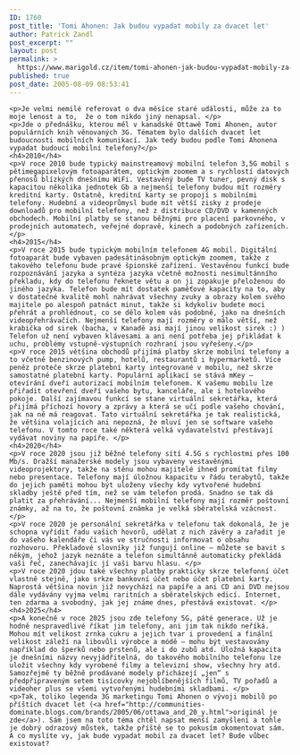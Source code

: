 ```yaml
---
ID: 1760
post_title: 'Tomi Ahonen: Jak budou vypadat mobily za dvacet let'
author: Patrick Zandl
post_excerpt: ""
layout: post
permalink: >
  https://www.marigold.cz/item/tomi-ahonen-jak-budou-vypadat-mobily-za-dvacet-let
published: true
post_date: 2005-08-09 08:53:41
---
```

	<p>Je velmi nemilé referovat o dva měsíce staré události, může za to moje lenost a to,  že o tom nikdo jiný nenapsal. </p>
	<p>Jde o přednášku, kterou měl v kanadské Ottawě Tomi Ahonen, autor populárních knih věnovaných 3G. Tématem bylo dalších dvacet let budoucnosti mobilních komunikací. Jak tedy budou podle Tomi Ahonena vypadat budoucí mobilní telefony?</p>
	<h4>2010</h4>
	<p>V roce 2010 bude typický mainstreamový mobilní telefon 3,5G mobil s pětimegapixelovým fotoaparátem, optickým zoomem a s rychlostí datových přenosů blízkých dnešnímu WiFi. Vestavěný bude TV tuner, pevný disk s kapacitou několika jednotek Gb a nejmenší telefony budou mít rozměry kreditní karty. Ostatně, kreditní karty se propojí s mobilními telefony. Hudební a videoprůmysl bude mít větší zisky z prodeje downloadů pro mobilní telefony, než z distribuce CD/DVD v kamenných obchodech. Mobilní platby se stanou běžnými pro placení parkovného, v prodejních automatech, veřejné dopravě, kinech a podobných zařízeních. </p>
	<h4>2015</h4>
	<p>V roce 2015 bude typickým mobilním telefonem 4G mobil. Digitální fotoaparát bude vybaven padesátinásobným optickým zoomem, takže z takového telefonu bude pravé špionské zařízení. Vestavěnou funkcí bude rozpoznávání jazyka a syntéza jazyka včetně možnosti nesimultánního překladu, kdy do telefonu řeknete větu a on ji zopakuje přeloženou do jiného jazyka. Telefon bude mít dostatek paměťové kapacity na to, aby v dostatečné kvalitě mohl nahrávat všechny zvuky a obrazy kolem svého majitele po alespoň patnáct minut, takže si kdykoliv budete moci přehrát a prohlédnout, co se dělo kolem vás podobně, jako na dnešních videopřehrávačích. Nejmenší telefony mají rozměry o málo větší, než krabička od sirek (bacha, v Kanadě asi mají jinou velikost sirek :) ) Telefon už není vybaven klávesami a ani není potřeba jej přikládat k uchu, problémy vstupně-výstupních rozhraní jsou vyřešeny.</p>
	<p>V roce 2015 většina obchodů přijímá platby skrze mobilní telefony a to včetně benzinových pump, hotelů, restaurantů i hypermarketů. Více peněz proteče skrze platební karty integrované v mobilu, než skrze samostatné platební karty. Populární aplikací se stává mKey – otevírání dveří autorizací mobilním telefonem. K vašemu mobilu lze přiřadit otevření dveří vašeho bytu, kanceláře, ale i hotelového pokoje. Další zajímavou funkcí se stane virtuální sekretářka, která přijímá příchozí hovory a zprávy a která se učí podle vašeho chování, jak na ně má reagovat. Tato virtuální sekretářka je tak realistická, že většina volajících ani nepozná, že mluví jen se software vašeho telefonu. V tomto roce také některá velká vydavatelství přestávají vydávat noviny na papíře. </p>
	<h4>2020</h4>
	<p>V roce 2020 jsou již běžné telefony sítí 4.5G s rychlostmi přes 100 Mb/s. Dražší manažerské modely jsou vybaveny vestavěnými videoprojektory, takže na stěnu mohou majitelé ihned promítat filmy nebo presentace. Telefony mají úložnou kapacitu v řádu terabytů, takže do jejich paměti mohou být uloženy všechy kdy vytvořené hudební skladby ještě před tím, než se vám telefon prodá. Snadno se tak dá platit za přehrávání... Nejmenší mobilní telefony mají rozměr poštovní známky, až na to, že poštovní známka je velká sběratelská vzácnost. </p>
	<p>V roce 2020 je personální sekretářka v telefonu tak dokonalá, že je schopna vyřídit řadu vašich hovorů, udělat z nich závěry a zařadit je do vašeho kalendáře či vás ve stručnosti informovat o obsahu rozhovoru. Překladové slovníky již fungují online – můžete se bavit s někým, jehož jazyk neznáte a telefon simultánně automaticky překládá vaši řeč, zanechávajíc jí vaši barvu hlasu. </p>
	<p>V roce 2020 jdou také všechny platby prakticky skrze telefonní účet vlastně stejně, jako srkze bankovní účet nebo účet platební karty. Naprostá většina novin již nevychází na papíře a ani CD ani DVD nejsou dále vydávány vyjma velmi raritních a sběratelských edicí. Internet, ten zdarma a svobodný, jak jej známe dnes, přestává existovat. </p>
	<h4>2025</h4>
	<p>A konečně v roce 2025 jsou zde telefony 5G, páté generace. Už je hodně nespravedlivé říkat jim telefony, ani jim tak nikdo neříká. Mohou mít velikost zrnka cukru a jejich tvar i provedení a finální velikost záleží na libovůli výrobce a módě – mohu být vestavovány například do šperků nebo prstenů, ale i do zubů atd. Úložná kapacita je dnešními názvy nevyjádřitelná, do takového mobilního telefonu lze uložit všechny kdy vyrobené filmy a televizní show, všechny hry atd. Samozřejmě ty běžně prodávané modely přicházejí „jen“ s předpřipraveným setem tisícovky nejoblíbenějších filmů, TV pořadů a videoher plus se všemi vytvořenými hudebními skladbami. </p>
	<p>Tak, toliko legenda 3G marketingu Tomi Ahonen o vývoji mobilů po příštích dvacet let (<a href="http://communities-dominate.blogs.com/brands/2005/06/ottawa_and_20_y.html">originál je zde</a>). Sám jsem na toto téma chtěl napsat menší zamyšlení a tohle je dobrý odrazový můstek, takže příště se to pokusím okomentovat sám. A co myslíte vy, jak bude vypadat mobil za dvacet let? Bude vůbec existovat?
</p>